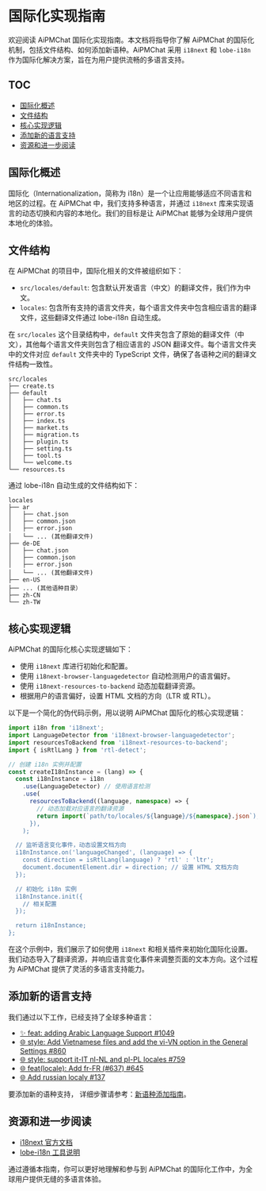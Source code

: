 # 国际化实现指南

欢迎阅读 AiPMChat 国际化实现指南。本文档将指导你了解 AiPMChat 的国际化机制，包括文件结构、如何添加新语种。AiPMChat 采用 `i18next` 和 `lobe-i18n` 作为国际化解决方案，旨在为用户提供流畅的多语言支持。

## TOC

- [国际化概述](#国际化概述)
- [文件结构](#文件结构)
- [核心实现逻辑](#核心实现逻辑)
- [添加新的语言支持](#添加新的语言支持)
- [资源和进一步阅读](#资源和进一步阅读)

## 国际化概述

国际化（Internationalization，简称为 i18n）是一个让应用能够适应不同语言和地区的过程。在 AiPMChat 中，我们支持多种语言，并通过 `i18next` 库来实现语言的动态切换和内容的本地化。我们的目标是让 AiPMChat 能够为全球用户提供本地化的体验。

## 文件结构

在 AiPMChat 的项目中，国际化相关的文件被组织如下：

- `src/locales/default`: 包含默认开发语言（中文）的翻译文件，我们作为中文。
- `locales`: 包含所有支持的语言文件夹，每个语言文件夹中包含相应语言的翻译文件，这些翻译文件通过 lobe-i18n 自动生成。

在 `src/locales` 这个目录结构中，`default` 文件夹包含了原始的翻译文件（中文），其他每个语言文件夹则包含了相应语言的 JSON 翻译文件。每个语言文件夹中的文件对应 `default` 文件夹中的 TypeScript 文件，确保了各语种之间的翻译文件结构一致性。

```
src/locales
├── create.ts
├── default
│   ├── chat.ts
│   ├── common.ts
│   ├── error.ts
│   ├── index.ts
│   ├── market.ts
│   ├── migration.ts
│   ├── plugin.ts
│   ├── setting.ts
│   ├── tool.ts
│   └── welcome.ts
└── resources.ts
```

通过 lobe-i18n 自动生成的文件结构如下：

```
locales
├── ar
│   ├── chat.json
│   ├── common.json
│   ├── error.json
│   └── ... (其他翻译文件)
├── de-DE
│   ├── chat.json
│   ├── common.json
│   ├── error.json
│   └── ... (其他翻译文件)
├── en-US
├── ... (其他语种目录）
├── zh-CN
└── zh-TW
```

## 核心实现逻辑

AiPMChat 的国际化核心实现逻辑如下：

- 使用 `i18next` 库进行初始化和配置。
- 使用 `i18next-browser-languagedetector` 自动检测用户的语言偏好。
- 使用 `i18next-resources-to-backend` 动态加载翻译资源。
- 根据用户的语言偏好，设置 HTML 文档的方向（LTR 或 RTL）。

以下是一个简化的伪代码示例，用以说明 AiPMChat 国际化的核心实现逻辑：

```ts
import i18n from 'i18next';
import LanguageDetector from 'i18next-browser-languagedetector';
import resourcesToBackend from 'i18next-resources-to-backend';
import { isRtlLang } from 'rtl-detect';

// 创建 i18n 实例并配置
const createI18nInstance = (lang) => {
  const i18nInstance = i18n
    .use(LanguageDetector) // 使用语言检测
    .use(
      resourcesToBackend((language, namespace) => {
        // 动态加载对应语言的翻译资源
        return import(`path/to/locales/${language}/${namespace}.json`);
      }),
    );

  // 监听语言变化事件，动态设置文档方向
  i18nInstance.on('languageChanged', (language) => {
    const direction = isRtlLang(language) ? 'rtl' : 'ltr';
    document.documentElement.dir = direction; // 设置 HTML 文档方向
  });

  // 初始化 i18n 实例
  i18nInstance.init({
    // 相关配置
  });

  return i18nInstance;
};
```

在这个示例中，我们展示了如何使用 `i18next` 和相关插件来初始化国际化设置。我们动态导入了翻译资源，并响应语言变化事件来调整页面的文本方向。这个过程为 AiPMChat 提供了灵活的多语言支持能力。

## 添加新的语言支持

我们通过以下工作，已经支持了全球多种语言：

- [✨ feat: adding Arabic Language Support #1049](https://github.com/aipmhub/aipm-chat/pull/1049)
- [🌐 style: Add Vietnamese files and add the vi-VN option in the General Settings #860](https://github.com/aipmhub/aipm-chat/pull/860)
- [🌐 style: support it-IT nl-NL and pl-PL locales #759](https://github.com/aipmhub/aipm-chat/pull/759)
- [🌐 feat(locale): Add fr-FR (#637) #645](https://github.com/aipmhub/aipm-chat/pull/645)
- [🌐 Add russian localy #137](https://github.com/aipmhub/aipm-chat/pull/137)

要添加新的语种支持， 详细步骤请参考：[新语种添加指南](Add-New-Locale.zh-CN.md)。

## 资源和进一步阅读

- [i18next 官方文档](https://www.i18next.com/)
- [lobe-i18n 工具说明](https://github.com/lobehub/lobe-cli-toolbox/tree/master/packages/lobe-i18n)

通过遵循本指南，你可以更好地理解和参与到 AiPMChat 的国际化工作中，为全球用户提供无缝的多语言体验。
